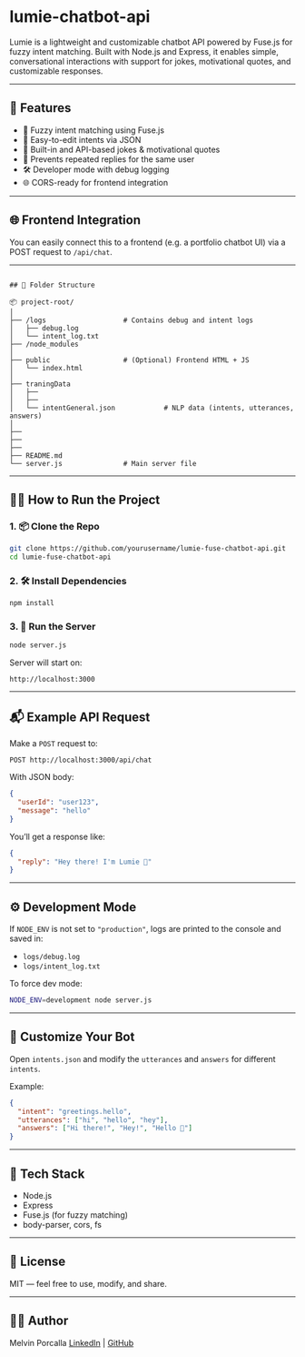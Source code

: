# lumie-chatbot-api
Lumie is a lightweight and customizable chatbot API powered by Fuse.js for fuzzy intent matching. Built with Node.js and Express, it enables simple, conversational interactions with support for jokes, motivational quotes, and customizable responses.

---

## 🚀 Features

* 🎯 Fuzzy intent matching using Fuse.js
* 🤖 Easy-to-edit intents via JSON
* 📜 Built-in and API-based jokes & motivational quotes
* 🔁 Prevents repeated replies for the same user
* 🛠️ Developer mode with debug logging
* 🌐 CORS-ready for frontend integration

---

## 🌐 Frontend Integration

You can easily connect this to a frontend (e.g. a portfolio chatbot UI) via a POST request to `/api/chat`.

---

```text

## 📁 Folder Structure

📦 project-root/
│
├── /logs                   # Contains debug and intent logs
│   ├── debug.log
│   └── intent_log.txt
├── /node_modules
│
├── public                  # (Optional) Frontend HTML + JS
│   └── index.html        
│
├── traningData
│   ├── 
│   ├── 
│   └── intentGeneral.json            # NLP data (intents, utterances, answers)
│
├──
├──
├──
├── README.md
└── server.js               # Main server file

```

---

## 🧑‍💻 How to Run the Project

### 1. 📦 Clone the Repo

```bash
git clone https://github.com/yourusername/lumie-fuse-chatbot-api.git
cd lumie-fuse-chatbot-api
````

### 2. 🛠️ Install Dependencies

```bash
npm install
```

### 3. 🧪 Run the Server

```bash
node server.js
```

Server will start on:

```
http://localhost:3000
```

---

## 📬 Example API Request

Make a `POST` request to:

```
POST http://localhost:3000/api/chat
```

With JSON body:

```json
{
  "userId": "user123",
  "message": "hello"
}
```

You’ll get a response like:

```json
{
  "reply": "Hey there! I'm Lumie 👋"
}
```

---

## ⚙️ Development Mode

If `NODE_ENV` is not set to `"production"`, logs are printed to the console and saved in:

* `logs/debug.log`
* `logs/intent_log.txt`

To force dev mode:

```bash
NODE_ENV=development node server.js
```

---

## 📝 Customize Your Bot

Open `intents.json` and modify the `utterances` and `answers` for different `intents`.

Example:

```json
{
  "intent": "greetings.hello",
  "utterances": ["hi", "hello", "hey"],
  "answers": ["Hi there!", "Hey!", "Hello 👋"]
}
```

---

## 🧠 Tech Stack

* Node.js
* Express
* Fuse.js (for fuzzy matching)
* body-parser, cors, fs

---

## 📜 License

MIT — feel free to use, modify, and share.

---

## 👨‍💻 Author

Melvin Porcalla
[LinkedIn](https://linkedin.com/in/melvin-porcalla-7012b9289/) | [GitHub](https://github.com/mvporcalla)

```
